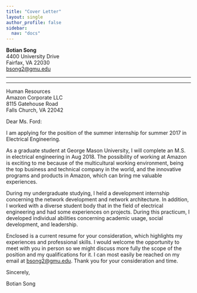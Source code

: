 ```yaml
---
title: "Cover Letter"
layout: single
author_profile: false
sidebar:
  nav: "docs"
---
```

**Botian Song**  
4400 University Drive  
Fairfax, VA 22030  
bsong2@gmu.edu  

***  
---  

Human Resources  
Amazon Corporate LLC  
8115 Gatehouse Road  
Falls Church, VA 22042  

Dear Ms. Ford:  

I am applying for the position of the summer internship for summer 2017 in Electrical Engineering.

As a graduate student at George Mason University, I will complete an M.S. in electrical engineering in Aug 2018. The possibility of working at Amazon is exciting to me because of the multicultural working environment, being the top business and technical company in the world, and the innovative programs and products in Amazon, which can bring me valuable experiences.

During my undergraduate studying, I held a development internship concerning the network development and network architecture. In addition, I worked with a diverse student body that in the field of electrical engineering and had some experiences on projects. During this practicum, I developed individual abilities concerning academic usage, social development, and leadership.

Enclosed is a current resume for your consideration, which highlights my experiences and professional skills. I would welcome the opportunity to meet with you in person so we might discuss more fully the scope of the position and my qualifications for it. I can most easily be reached on my email at bsong2@gmu.edu. Thank you for your consideration and time.

Sincerely,  

Botian Song


